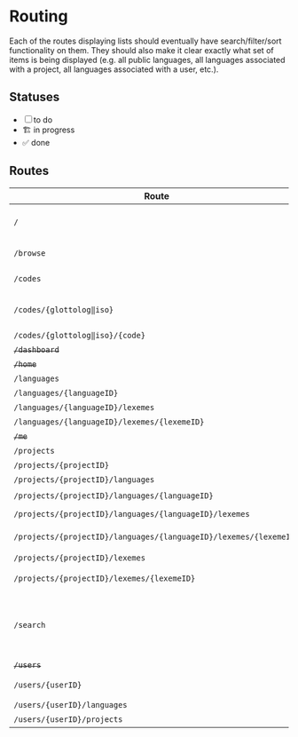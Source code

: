 # Routing

Each of the routes displaying lists should eventually have search/filter/sort functionality on them. They should also make it clear exactly what set of items is being displayed (e.g. all public languages, all languages associated with a project, all languages associated with a user, etc.).

## Statuses

- ☐ to do
- 🏗️ in progress
- ✅ done

## Routes

| Route                                                             | Status | Description                                                                                                   |
| ----------------------------------------------------------------- | ------ | ------------------------------------------------------------------------------------------------------------- |
| `/`                                                               | 🏗️      | Home Page / Dashboard, showing My Projects and My Languages, and links to Search and Browse                   |
| `/browse`                                                         | ☐      | landing page, directing users to Languages, Lexemes, or Projects pages                                        |
| `/codes`                                                          | ☐      | landing page, directing users to search or browse by Glottocode or ISO codes                                  |
| `/codes/{glottolog‖iso}`                                          | ☐      | list of Glottocodes in the database, with stats on the # of public/private languages and lexemes              |
| `/codes/{glottolog‖iso}/{code}`                                   | ☐      | list of languages with the given code                                                                         |
| ~~`/dashboard`~~                                                  | ☐      | ❌                                                                                                             |
| ~~`/home`~~                                                       | ☐      | ❌                                                                                                             |
| `/languages`                                                      | ☐      | publicly-accessible languages                                                                                 |
| `/languages/{languageID}`                                         | ☐      | language details page                                                                                         |
| `/languages/{languageID}/lexemes`                                 | ☐      | lists the lexemes associated with a language                                                                  |
| `/languages/{languageID}/lexemes/{lexemeID}`                      | ☐      | lexeme details page                                                                                           |
| ~~`/me`~~                                                         | ☐      | ❌                                                                                                             |
| `/projects`                                                       | ☐      | publicly-accessible projects                                                                                  |
| `/projects/{projectID}`                                           | ☐      | project details page                                                                                          |
| `/projects/{projectID}/languages`                                 | ☐      | lists the languages associated with a project                                                                 |
| `/projects/{projectID}/languages/{languageID}`                    | ☐      | ➡️ `/languages/{languageID}`                                                                                   |
| `/projects/{projectID}/languages/{languageID}/lexemes`            | ☐      | ➡️ `/languages/{languageID}/lexemes`                                                                           |
| `/projects/{projectID}/languages/{languageID}/lexemes/{lexemeID}` | ☐      | ➡️ `/languages/{languageID}/lexemes/{lexemeID}`                                                                |
| `/projects/{projectID}/lexemes`                                   | ☐      | lists the lexemes associated with a project                                                                   |
| `/projects/{projectID}/lexemes/{lexemeID}`                        | ☐      | ➡️ `/languages/{languageID}/lexemes/{lexemeID}`                                                                |
| `/search`                                                         | ☐      | <p>landing page, directing users to search languages, lexemes, or projects<br>OR<br>multi-use search page</p> |
| ~~`/users`~~                                                      | ☐      | ❌                                                                                                             |
| `/users/{userID}`                                                 | ☐      | user details page (editable; viewable only that user)                                                         |
| `/users/{userID}/languages`                                       | ☐      | languages associated with a user                                                                              |
| `/users/{userID}/projects`                                        | ☐      | projects associated with a user                                                                               |
